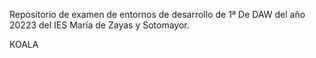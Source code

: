 Repositorio de examen de entornos de desarrollo de 1ª De DAW del año 20223 del IES María de Zayas y Sotomayor.

KOALA